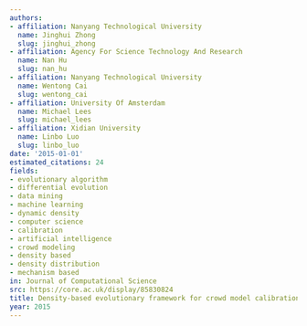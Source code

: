 ```yaml
---
authors:
- affiliation: Nanyang Technological University
  name: Jinghui Zhong
  slug: jinghui_zhong
- affiliation: Agency For Science Technology And Research
  name: Nan Hu
  slug: nan_hu
- affiliation: Nanyang Technological University
  name: Wentong Cai
  slug: wentong_cai
- affiliation: University Of Amsterdam
  name: Michael Lees
  slug: michael_lees
- affiliation: Xidian University
  name: Linbo Luo
  slug: linbo_luo
date: '2015-01-01'
estimated_citations: 24
fields:
- evolutionary algorithm
- differential evolution
- data mining
- machine learning
- dynamic density
- computer science
- calibration
- artificial intelligence
- crowd modeling
- density based
- density distribution
- mechanism based
in: Journal of Computational Science
src: https://core.ac.uk/display/85830824
title: Density-based evolutionary framework for crowd model calibration
year: 2015
---
```

